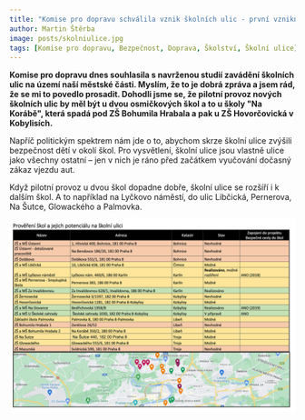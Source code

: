 ```yaml
---
title: "Komise pro dopravu schválila vznik školních ulic - první vzniknout u škol Na Korábě a v Hovorčovické"
author: Martin Štěrba
image: posts/skolniulice.jpg
tags: [Komise pro dopravu, Bezpečnost, Doprava, Školství, Školní ulice]
---
```


**Komise pro dopravu dnes souhlasila s navrženou studií zavádění školních ulic na území naší městské části. Myslím, že to je dobrá zpráva a jsem rád, že se mi to povedlo prosadit. Dohodli jsme se, že pilotní provoz nových školních ulic by měl být u dvou osmičkových škol a to u školy "Na Korábě", která spadá pod ZŠ Bohumila Hrabala a pak u ZŠ Hovorčovická v Kobylisích.**

Napříč politickým spektrem nám jde o to, abychom skrze školní ulice zvýšili bezpečnost dětí v okolí škol. Pro vysvětlení, školní ulice jsou vlastně ulice jako všechny ostatní – jen v nich je ráno před začátkem vyučování dočasný zákaz vjezdu aut. 

Když pilotní provoz u dvou škol dopadne dobře, školní ulice se rozšíří i k dalším škol. A to například na Lyčkovo náměstí, do ulic  Libčická, Pernerova, Na Šutce, Glowackého a Palmovka.

![Prověření škol a jejich potenciálu na školní ulici](/assets/img/posts/skolniulice-provereni.jpg)
